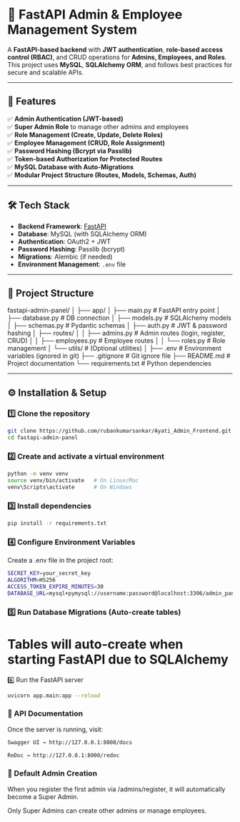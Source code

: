 # 🚀 FastAPI Admin & Employee Management System

A **FastAPI-based backend** with **JWT authentication**, **role-based access control (RBAC)**, and CRUD operations for **Admins, Employees, and Roles**.  
This project uses **MySQL**, **SQLAlchemy ORM**, and follows best practices for secure and scalable APIs.

---

## 📌 Features
✅ **Admin Authentication (JWT-based)**  
✅ **Super Admin Role** to manage other admins and employees  
✅ **Role Management (Create, Update, Delete Roles)**  
✅ **Employee Management (CRUD, Role Assignment)**  
✅ **Password Hashing (Bcrypt via Passlib)**  
✅ **Token-based Authorization for Protected Routes**  
✅ **MySQL Database with Auto-Migrations**  
✅ **Modular Project Structure (Routes, Models, Schemas, Auth)**

---

## 🛠️ Tech Stack

- **Backend Framework**: [FastAPI](https://fastapi.tiangolo.com/)  
- **Database**: MySQL (with SQLAlchemy ORM)  
- **Authentication**: OAuth2 + JWT  
- **Password Hashing**: Passlib (bcrypt)  
- **Migrations**: Alembic (if needed)  
- **Environment Management**: `.env` file

---

## 📂 Project Structure

fastapi-admin-panel/
│
├── app/
│ ├── main.py # FastAPI entry point
│ ├── database.py # DB connection
│ ├── models.py # SQLAlchemy models
│ ├── schemas.py # Pydantic schemas
│ ├── auth.py # JWT & password hashing
│ ├── routes/
│ │ ├── admins.py # Admin routes (login, register, CRUD)
│ │ ├── employees.py # Employee routes
│ │ └── roles.py # Role management
│ └── utils/ # (Optional utilities)
│
├── .env # Environment variables (ignored in git)
├── .gitignore # Git ignore file
├── README.md # Project documentation
└── requirements.txt # Python dependencies

---

## ⚙️ Installation & Setup

### 1️⃣ **Clone the repository**
```bash
git clone https://github.com/rubankumarsankar/Ayati_Admin_Frontend.git
cd fastapi-admin-panel
```

### 2️⃣ Create and activate a virtual environment
```bash
python -m venv venv
source venv/bin/activate   # On Linux/Mac
venv\Scripts\activate      # On Windows

```
### 3️⃣ Install dependencies
```bash
pip install -r requirements.txt

```
### 4️⃣ Configure Environment Variables

Create a .env file in the project root:

```bash
SECRET_KEY=your_secret_key
ALGORITHM=HS256
ACCESS_TOKEN_EXPIRE_MINUTES=30
DATABASE_URL=mysql+pymysql://username:password@localhost:3306/admin_panel_db

```

### 5️⃣ Run Database Migrations (Auto-create tables)

# Tables will auto-create when starting FastAPI due to SQLAlchemy
6️⃣ Run the FastAPI server
```bash
uvicorn app.main:app --reload
```
### 🔗 API Documentation
Once the server is running, visit:
```bash
Swagger UI → http://127.0.0.1:8000/docs

ReDoc → http://127.0.0.1:8000/redoc
```

### 📝 Default Admin Creation
When you register the first admin via /admins/register, it will automatically become a Super Admin.

Only Super Admins can create other admins or manage employees.